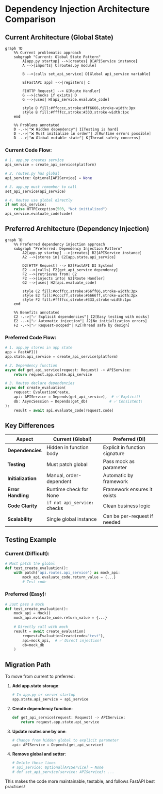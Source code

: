 # Dependency Injection Architecture Comparison

## Current Architecture (Global State)

```mermaid
graph TD
    %% Current problematic approach
    subgraph "Current: Global State Pattern"
        A[app.py startup] -->|creates| B[APIService instance]
        A -->|imports| C[routes.py module]
        
        B -->|calls set_api_service| D[Global api_service variable]
        
        E[FastAPI app] -->|registers| C
        
        F[HTTP Request] --> G[Route Handler]
        G -->|checks if exists| D
        G -->|uses| H[api_service.evaluate_code]
        
        style D fill:#ffcccc,stroke:#ff6666,stroke-width:3px
        style B fill:#ffffcc,stroke:#333,stroke-width:1px
    end
    
    %% Problems annotated
    D -.->|"❌ Hidden dependency"| I[Testing is hard]
    D -.->|"❌ Must initialize in order"| J[Runtime errors possible]
    D -.->|"❌ Global mutable state"| K[Thread safety concerns]
```

### Current Code Flow:
```python
# 1. app.py creates service
api_service = create_api_service(platform)

# 2. routes.py has global
api_service: Optional[APIService] = None

# 3. app.py must remember to call
set_api_service(api_service)

# 4. Routes use global directly
if not api_service:
    raise HTTPException(503, "Not initialized")
api_service.evaluate_code(code)
```

## Preferred Architecture (Dependency Injection)

```mermaid
graph TD
    %% Preferred dependency injection approach
    subgraph "Preferred: Dependency Injection Pattern"
        A2[app.py startup] -->|creates| B2[APIService instance]
        A2 -->|stores in| C2[app.state.api_service]
        
        D2[HTTP Request] --> E2[FastAPI DI System]
        E2 -->|calls| F2[get_api_service dependency]
        F2 -->|retrieves from| C2
        F2 -->|injects into| G2[Route Handler]
        G2 -->|uses| H2[api.evaluate_code]
        
        style C2 fill:#ccffcc,stroke:#66ff66,stroke-width:3px
        style E2 fill:#ccccff,stroke:#6666ff,stroke-width:2px
        style F2 fill:#ffffcc,stroke:#333,stroke-width:1px
    end
    
    %% Benefits annotated
    C2 -.->|"✅ Explicit dependencies"| I2[Easy testing with mocks]
    E2 -.->|"✅ Automatic injection"| J2[No initialization errors]
    F2 -.->|"✅ Request-scoped"| K2[Thread safe by design]
```

### Preferred Code Flow:
```python
# 1. app.py stores in app state
app = FastAPI()
app.state.api_service = create_api_service(platform)

# 2. Dependency function
async def get_api_service(request: Request) -> APIService:
    return request.app.state.api_service

# 3. Routes declare dependencies
async def create_evaluation(
    request: EvaluationCreate,
    api: APIService = Depends(get_api_service),  # ✅ Explicit!
    db: AsyncSession = Depends(get_db)          # ✅ Consistent!
):
    result = await api.evaluate_code(request.code)
```

## Key Differences

| Aspect | Current (Global) | Preferred (DI) |
|--------|-----------------|----------------|
| **Dependencies** | Hidden in function body | Explicit in function signature |
| **Testing** | Must patch global | Pass mock as parameter |
| **Initialization** | Manual, order-dependent | Automatic by framework |
| **Error Handling** | Runtime check for None | Framework ensures it exists |
| **Code Clarity** | `if not api_service:` checks | Clean business logic |
| **Scalability** | Single global instance | Can be per-request if needed |

## Testing Example

### Current (Difficult):
```python
# Must patch the global
def test_create_evaluation():
    with patch('api.routes.api_service') as mock_api:
        mock_api.evaluate_code.return_value = {...}
        # Test code
```

### Preferred (Easy):
```python
# Just pass a mock
def test_create_evaluation():
    mock_api = Mock()
    mock_api.evaluate_code.return_value = {...}
    
    # Directly call with mock
    result = await create_evaluation(
        request=EvaluationCreate(code="test"),
        api=mock_api,  # ✅ Direct injection!
        db=mock_db
    )
```

## Migration Path

To move from current to preferred:

1. **Add app.state storage**:
   ```python
   # In app.py or server startup
   app.state.api_service = api_service
   ```

2. **Create dependency function**:
   ```python
   def get_api_service(request: Request) -> APIService:
       return request.app.state.api_service
   ```

3. **Update routes one by one**:
   ```python
   # Change from hidden global to explicit parameter
   api: APIService = Depends(get_api_service)
   ```

4. **Remove global and setter**:
   ```python
   # Delete these lines
   # api_service: Optional[APIService] = None
   # def set_api_service(service: APIService): ...
   ```

This makes the code more maintainable, testable, and follows FastAPI best practices!
